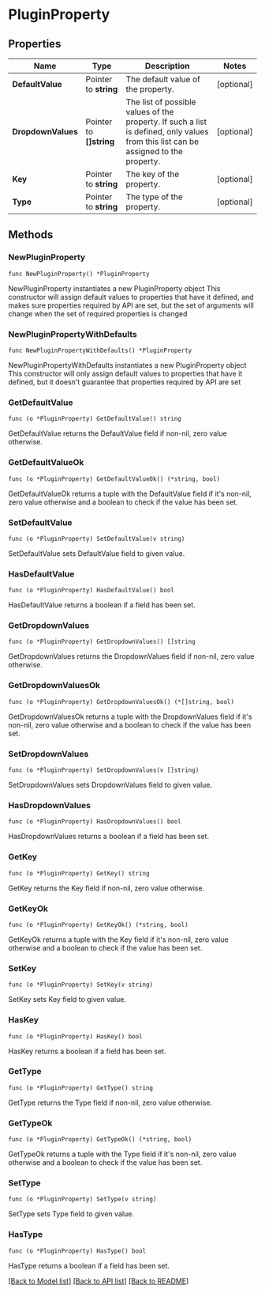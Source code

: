 # PluginProperty

## Properties

Name | Type | Description | Notes
------------ | ------------- | ------------- | -------------
**DefaultValue** | Pointer to **string** | The default value of the property. | [optional] 
**DropdownValues** | Pointer to **[]string** | The list of possible values of the property.    If such a list is defined, only values from this list can be assigned to the property. | [optional] 
**Key** | Pointer to **string** | The key of the property. | [optional] 
**Type** | Pointer to **string** | The type of the property. | [optional] 

## Methods

### NewPluginProperty

`func NewPluginProperty() *PluginProperty`

NewPluginProperty instantiates a new PluginProperty object
This constructor will assign default values to properties that have it defined,
and makes sure properties required by API are set, but the set of arguments
will change when the set of required properties is changed

### NewPluginPropertyWithDefaults

`func NewPluginPropertyWithDefaults() *PluginProperty`

NewPluginPropertyWithDefaults instantiates a new PluginProperty object
This constructor will only assign default values to properties that have it defined,
but it doesn't guarantee that properties required by API are set

### GetDefaultValue

`func (o *PluginProperty) GetDefaultValue() string`

GetDefaultValue returns the DefaultValue field if non-nil, zero value otherwise.

### GetDefaultValueOk

`func (o *PluginProperty) GetDefaultValueOk() (*string, bool)`

GetDefaultValueOk returns a tuple with the DefaultValue field if it's non-nil, zero value otherwise
and a boolean to check if the value has been set.

### SetDefaultValue

`func (o *PluginProperty) SetDefaultValue(v string)`

SetDefaultValue sets DefaultValue field to given value.

### HasDefaultValue

`func (o *PluginProperty) HasDefaultValue() bool`

HasDefaultValue returns a boolean if a field has been set.

### GetDropdownValues

`func (o *PluginProperty) GetDropdownValues() []string`

GetDropdownValues returns the DropdownValues field if non-nil, zero value otherwise.

### GetDropdownValuesOk

`func (o *PluginProperty) GetDropdownValuesOk() (*[]string, bool)`

GetDropdownValuesOk returns a tuple with the DropdownValues field if it's non-nil, zero value otherwise
and a boolean to check if the value has been set.

### SetDropdownValues

`func (o *PluginProperty) SetDropdownValues(v []string)`

SetDropdownValues sets DropdownValues field to given value.

### HasDropdownValues

`func (o *PluginProperty) HasDropdownValues() bool`

HasDropdownValues returns a boolean if a field has been set.

### GetKey

`func (o *PluginProperty) GetKey() string`

GetKey returns the Key field if non-nil, zero value otherwise.

### GetKeyOk

`func (o *PluginProperty) GetKeyOk() (*string, bool)`

GetKeyOk returns a tuple with the Key field if it's non-nil, zero value otherwise
and a boolean to check if the value has been set.

### SetKey

`func (o *PluginProperty) SetKey(v string)`

SetKey sets Key field to given value.

### HasKey

`func (o *PluginProperty) HasKey() bool`

HasKey returns a boolean if a field has been set.

### GetType

`func (o *PluginProperty) GetType() string`

GetType returns the Type field if non-nil, zero value otherwise.

### GetTypeOk

`func (o *PluginProperty) GetTypeOk() (*string, bool)`

GetTypeOk returns a tuple with the Type field if it's non-nil, zero value otherwise
and a boolean to check if the value has been set.

### SetType

`func (o *PluginProperty) SetType(v string)`

SetType sets Type field to given value.

### HasType

`func (o *PluginProperty) HasType() bool`

HasType returns a boolean if a field has been set.


[[Back to Model list]](../README.md#documentation-for-models) [[Back to API list]](../README.md#documentation-for-api-endpoints) [[Back to README]](../README.md)


